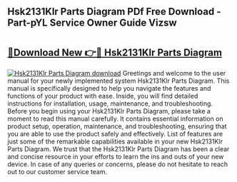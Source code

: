 ## Hsk2131Klr Parts Diagram PDf Free Download - Part-pYL Service Owner Guide Vizsw

# <h2><a href="http://dfp3grz.blite.top/?on=Hsk2131Klr+Parts+Diagram">🔗Download New 👉🔴 Hsk2131Klr Parts Diagram</a></h2>

[![Hsk2131Klr Parts Diagram download](https://i.imgur.com/lujVjoI.png)](http://dfp3grz.blite.top/?on=Hsk2131Klr+Parts+Diagram)
Greetings and welcome to the user manual for your newly implemented system Hsk2131Klr Parts Diagram. This manual is specifically designed to help you navigate the features and functions of your product with ease. Inside, you will find detailed instructions for installation, usage, maintenance, and troubleshooting. Before you begin using your Hsk2131Klr Parts Diagram, please take a moment to read this manual carefully. It contains essential information on product setup, operation, maintenance, and troubleshooting, ensuring that you are able to use the product safely and effectively. List of features are just some of the remarkable capabilities available in your new Hsk2131Klr Parts Diagram. We trust that the Hsk2131Klr Parts Diagram has been a clear and concise resource in your efforts to learn the ins and outs of your new device. In case of any queries or concerns, please do not hesitate to reach out to our customer service team.
